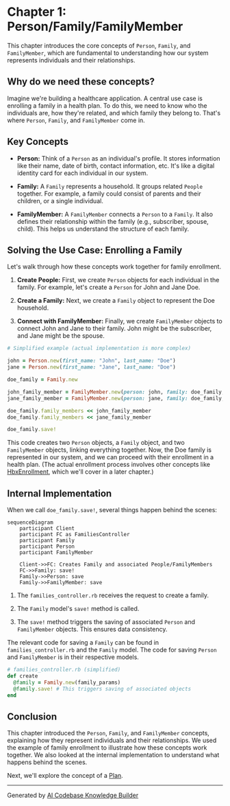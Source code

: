 # Chapter 1: Person/Family/FamilyMember

This chapter introduces the core concepts of `Person`, `Family`, and `FamilyMember`, which are fundamental to understanding how our system represents individuals and their relationships.

## Why do we need these concepts?

Imagine we're building a healthcare application.  A central use case is enrolling a family in a health plan. To do this, we need to know who the individuals are, how they're related, and which family they belong to.  That's where `Person`, `Family`, and `FamilyMember` come in.

## Key Concepts

* **Person:** Think of a `Person` as an individual's profile. It stores information like their name, date of birth, contact information, etc.  It's like a digital identity card for each individual in our system.

* **Family:** A `Family` represents a household. It groups related `People` together.  For example, a family could consist of parents and their children, or a single individual.

* **FamilyMember:** A `FamilyMember` connects a `Person` to a `Family`.  It also defines their relationship within the family (e.g., subscriber, spouse, child).  This helps us understand the structure of each family.

## Solving the Use Case: Enrolling a Family

Let's walk through how these concepts work together for family enrollment.

1. **Create People:**  First, we create `Person` objects for each individual in the family.  For example, let's create a `Person` for John and Jane Doe.

2. **Create a Family:** Next, we create a `Family` object to represent the Doe household.

3. **Connect with FamilyMember:** Finally, we create `FamilyMember` objects to connect John and Jane to their family.  John might be the subscriber, and Jane might be the spouse.

```ruby
# Simplified example (actual implementation is more complex)

john = Person.new(first_name: "John", last_name: "Doe")
jane = Person.new(first_name: "Jane", last_name: "Doe")

doe_family = Family.new

john_family_member = FamilyMember.new(person: john, family: doe_family, relationship: "subscriber")
jane_family_member = FamilyMember.new(person: jane, family: doe_family, relationship: "spouse")

doe_family.family_members << john_family_member
doe_family.family_members << jane_family_member

doe_family.save!
```

This code creates two `Person` objects, a `Family` object, and two `FamilyMember` objects, linking everything together.  Now, the Doe family is represented in our system, and we can proceed with their enrollment in a health plan.  (The actual enrollment process involves other concepts like [HbxEnrollment](04_hbxenrollment_.md), which we'll cover in a later chapter.)

## Internal Implementation

When we call `doe_family.save!`, several things happen behind the scenes:

```mermaid
sequenceDiagram
    participant Client
    participant FC as FamiliesController
    participant Family
    participant Person
    participant FamilyMember

    Client->>FC: Creates Family and associated People/FamilyMembers
    FC->>Family: save!
    Family->>Person: save
    Family->>FamilyMember: save
```

1. The `families_controller.rb` receives the request to create a family.

2. The `Family` model's `save!` method is called.

3. The `save!` method triggers the saving of associated `Person` and `FamilyMember` objects.  This ensures data consistency.

The relevant code for saving a `Family` can be found in `families_controller.rb` and the `Family` model.  The code for saving `Person` and `FamilyMember` is in their respective models.

```ruby
# families_controller.rb (simplified)
def create
  @family = Family.new(family_params)
  @family.save! # This triggers saving of associated objects
end
```

## Conclusion

This chapter introduced the `Person`, `Family`, and `FamilyMember` concepts, explaining how they represent individuals and their relationships.  We used the example of family enrollment to illustrate how these concepts work together.  We also looked at the internal implementation to understand what happens behind the scenes.

Next, we'll explore the concept of a [Plan](02_plan_.md).


---

Generated by [AI Codebase Knowledge Builder](https://github.com/The-Pocket/Tutorial-Codebase-Knowledge)